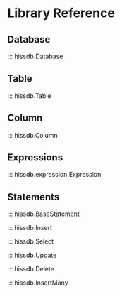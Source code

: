 # Library Reference

## Database

::: hissdb.Database

## Table

::: hissdb.Table

## Column

::: hissdb.Column

## Expressions

::: hissdb.expression.Expression

## Statements

::: hissdb.BaseStatement

::: hissdb.Insert

::: hissdb.Select

::: hissdb.Update

::: hissdb.Delete

::: hissdb.InsertMany
